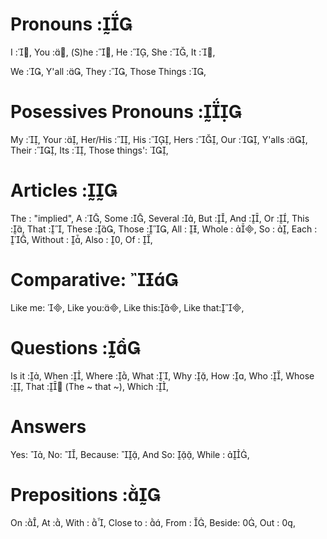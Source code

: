 Pronouns :
==========

I       :,
You     :,
(S)he   :,
He      :,
She     :,
It		:,

We      :,
Y'all   :,
They    :,
Those Things :,

Posessives Pronouns :
=========================

My      :,
Your    :,
Her/His :,
His     :,
Hers    :,
Our     :,
Y'alls  :,
Their   :,
Its 	:,
Those things': ,




Articles :
====================

The		: "implied",
A		:,
Some	:,
Several :,
But     :,
And     :,
Or		:,
This	:,
That	:,
These	:,
Those	:,
All		: ,
Whole	: ,
So		: ,
Each	: ,
Without	: ,
Also	: ,
Of		: ,

Comparative: 
============

Like me: ,
Like you:,
Like this:,
Like that:,


Questions :
=================
Is it		:,
When    	:,
Where   	:,
What    	:,
Why     	:,
How     	:,
Who     	:,
Whose   	:,
That		: (The ~ that ~),
Which		:,

Answers
=======
Yes: ,
No: ,
Because: ,
And So: ,
While : ,

Prepositions :
=================
On      :,
At      :,
With : ,
Close to : ,
From : ,
Beside: ,
Out : ,
